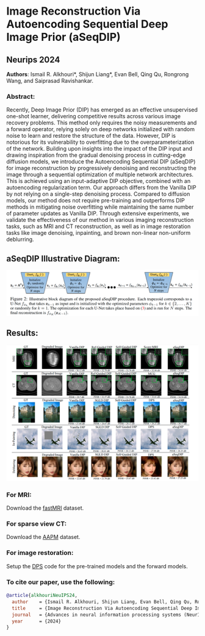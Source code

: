 # Image Reconstruction Via Autoencoding Sequential Deep Image Prior (aSeqDIP)

## Neurips 2024

**Authors**: Ismail R. Alkhouri*, Shijun Liang*, Evan Bell, Qing Qu, Rongrong Wang, and Saiprasad Ravishankar. 


### Abstract: 
Recently, Deep Image Prior (DIP) has emerged as an effective unsupervised one-shot learner, delivering competitive results across various image recovery problems. This method only requires the noisy measurements and a forward operator, relying solely on deep networks initialized with random noise to learn and restore the structure of the data. However, DIP is notorious for its vulnerability to overfitting due to the overparameterization of the network. Building upon insights into the impact of the DIP input and drawing inspiration from the gradual denoising process in cutting-edge diffusion models, we introduce the Autoencoding Sequential DIP (aSeqDIP) for image reconstruction by progressively denoising and reconstructing the image through a sequential optimization of multiple network architectures. This is achieved using an input-adaptive DIP objective, combined with an autoencoding regularization term. Our approach differs from the Vanilla DIP by not relying on a single-step denoising process. Compared to diffusion models, our method does not require pre-training and outperforms DIP methods in mitigating noise overfitting while maintaining the same number of parameter updates as Vanilla DIP. Through extensive experiments, we validate the effectiveness of our method in various imaging reconstruction tasks, such as MRI and CT reconstruction, as well as in image restoration tasks like image denoising, inpainting, and brown non-linear non-uniform deblurring.


## aSeqDIP Illustrative Diagram:
![Alt text](aSeqDIP_Diagram.png)

## Results:
![Alt text](aSeqDIP_visuals.png)

### For MRI: 
Download the [fastMRI](https://github.com/microsoft/fastmri-plus/tree/main) dataset. 

### For sparse view CT: 
Download the [AAPM](https://www.aapm.org/grandchallenge/lowdosect/) dataset.

### For image restoration: 
Setup the [DPS](https://github.com/DPS2022/diffusion-posterior-sampling) code for the pre-trained models and the forward models. 



### To cite our paper, use the following: 
```bibtex
@article{alkhouriNeuIPS24,
  author    = {Ismail R. Alkhouri, Shijun Liang, Evan Bell, Qing Qu, Rongrong Wang, and Saiprasad Ravishankar},
  title     = {Image Reconstruction Via Autoencoding Sequential Deep Image Prior},
  journal   = {Advances in neural information processing systems (NeurIPS 2024)},
  year      = {2024}
}
